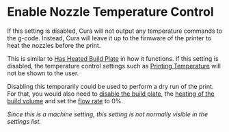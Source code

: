 Enable Nozzle Temperature Control
====
If this setting is disabled, Cura will not output any temperature commands to the g-code. Instead, Cura will leave it up to the firmware of the printer to heat the nozzles before the print.

This is similar to [Has Heated Build Plate](machine_heated_bed.md) in how it functions. If this setting is disabled, the temperature control settings such as [Printing Temperature](../material/material_print_temperature.md) will not be shown to the user.

Disabling this temporarily could be used to perform a dry run of the print. For that, you would also need to [disable the build plate](machine_heated_bed.md), the [heating of the build volume](machine_heated_build_volume.md) and set the [flow rate](../material/material_flow.md) to 0%.

*Since this is a machine setting, this setting is not normally visible in the settings list.*
